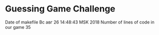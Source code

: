 # Guessing Game Challenge
Date of makefile
Вс авг 26 14:48:43 MSK 2018
Number of lines of code in our game
35
